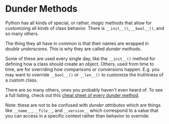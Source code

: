 # Dunder Methods

Python has all kinds of special, or rather, _magic_ methods that allow for
customizing all kinds of class behavior. There is `__init__()`, `__bool__()`,
and so many others.

The thing they all have in common is that their names are wrapped in _double
underscores_. This is why they are called _dunder methods_.

Some of these are used every single day, like the `__init__()` method for
defining how a class should create an object. Others, used from time to time,
are for overriding how comparisons or conversions happen. E.g. you may want to
override `__bool__()` or `__len__()` to customize the truthiness of a custom
class.

There are so many others, ones you probably haven't even heard of. To see a
full listing, check out this [cheat sheet of every dunder
method](https://www.pythonmorsels.com/every-dunder-method/#cheat-sheet).

Note: these are not to be confused with _dunder attributes_ which are things
like `__name__`, `__file__`, and `__version__` which correspond to a value that
you can access in a specific context rather than behavior to override.
